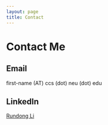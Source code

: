 ```yaml
---
layout: page
title: Contact
---
```


# Contact Me

 ## Email
first-name (AT) ccs (dot) neu (dot) edu


 ## LinkedIn
[Rundong Li](https://www.linkedin.com/in/rundong-li-1ba04317/)
